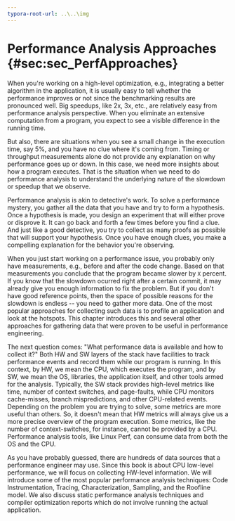 ```yaml
---
typora-root-url: ..\..\img
---
```


# Performance Analysis Approaches {#sec:sec_PerfApproaches}

When you're working on a high-level optimization, e.g., integrating a better algorithm in the application, it is usually easy to tell whether the performance improves or not since the benchmarking results are pronounced well. Big speedups, like 2x, 3x, etc., are relatively easy from performance analysis perspective. When you eliminate an extensive computation from a program, you expect to see a visible difference in the running time. 

But also, there are situations when you see a small change in the execution time, say 5%, and you have no clue where it's coming from. Timing or throughput measurements alone do not provide any explanation on why performance goes up or down. In this case, we need more insights about how a program executes. That is the situation when we need to do performance analysis to understand the underlying nature of the slowdown or speedup that we observe.

Performance analysis is akin to detective's work. To solve a performance mystery, you gather all the data that you have and try to form a hypothesis. Once a hypothesis is made, you design an experiment that will either prove or disprove it. It can go back and forth a few times before you find a clue. And just like a good detective, you try to collect as many proofs as possible that will support your hypothesis. Once you have enough clues, you make a compelling explanation for the behavior you're observing.

When you just start working on a performance issue, you probably only have measurements, e.g., before and after the code change. Based on that measurements you conclude that the program became slower by `X` percent. If you know that the slowdown ocurred right after a certain commit, it may already give you enough information to fix the problem. But if you don't have good reference points, then the space of possible reasons for the slowdown is endless -- you need to gather more data. One of the most popular approaches for collecting such data is to profile an application and look at the hotspots. This chapter introduces this and several other approaches for gathering data that were proven to be useful in performance engineering. 

The next question comes: "What performance data is available and how to collect it?" Both HW and SW layers of the stack have facilities to track performance events and record them while our program is running. In this context, by HW, we mean the CPU, which executes the program, and by SW, we mean the OS, libraries, the application itself, and other tools armed for the analysis. Typically, the SW stack provides high-level metrics like time, number of context switches, and page-faults, while CPU monitors cache-misses, branch mispredictions, and other CPU-related events. Depending on the problem you are trying to solve, some metrics are more useful than others. So, it doesn't mean that HW metrics will always give us a more precise overview of the program execution. Some metrics, like the number of context-switches, for instance, cannot be provided by a CPU. Performance analysis tools, like Linux Perf, can consume data from both the OS and the CPU.

As you have probably guessed, there are hundreds of data sources that a performance engineer may use. Since this book is about CPU low-level performance, we will focus on collecting HW-level information. We will introduce some of the most popular performance analysis techniques: Code Instrumentation, Tracing, Characterization, Sampling, and the Roofline model. We also discuss static performance analysis techniques and compiler optimization reports which do not involve running the actual application.